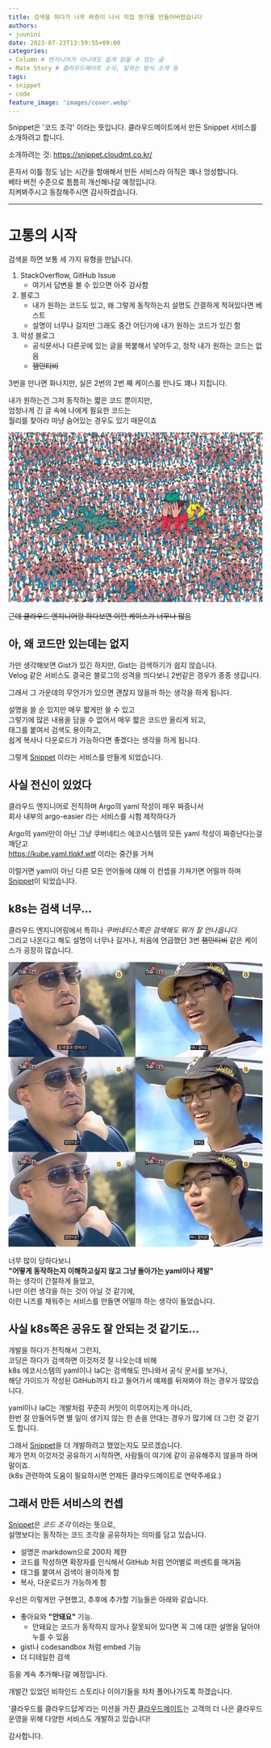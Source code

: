 ```yaml
---
title: 검색을 하다가 너무 짜증이 나서 직접 뭔가를 만들어버렸습니다
authors:
- juunini
date: 2023-07-23T13:59:55+09:00
categories:
- Column # 엔지니어가 아니여도 쉽게 읽을 수 있는 글
- Mate Story # 클라우드메이트 소식, 일하는 방식 소개 등
tags:
- snippet
- code
feature_image: 'images/cover.webp'
---
```


Snippet은 '코드 조각' 이라는 뜻입니다. 클라우드메이트에서 만든 Snippet 서비스를 소개하려고 합니다. 

소개하려는 것: https://snippet.cloudmt.co.kr/  

혼자서 이틀 정도 남는 시간을 할애해서 만든 서비스라 아직은 꽤나 엉성합니다.  
베타 버전 수준으로 틈틈히 개선해나갈 예정입니다.  
지켜봐주시고 동참해주시면 감사하겠습니다.  

---

# 고통의 시작

검색을 하면 보통 세 가지 유형을 만납니다.

1. StackOverflow, GitHub Issue
    - 여기서 답변을 볼 수 있으면 아주 감사함
2. 블로그
    - 내가 원하는 코드도 있고, 왜 그렇게 동작하는지 설명도 간결하게 적혀있다면 베스트
    - 설명이 너무나 길지만 그래도 중간 어딘가에 내가 원하는 코드가 있긴 함
3. 악성 블로그
    - 공식문서나 다른곳에 있는 글을 복붙해서 넣어두고, 정작 내가 원하는 코드는 없음
    - ~~잼민티비~~

3번을 만나면 화나지만, 실은 2번의 2번 째 케이스를 만나도 꽤나 지칩니다.  

내가 원하는건 그저 동작하는 짧은 코드 뿐이지만,  
엄청나게 긴 글 속에 나에게 필요한 코드는  
월리를 찾아라 마냥 숨어있는 경우도 있기 때문이죠

![](images/wheres_wally.webp)

~~근데 클라우드 엔지니어랑 하다보면 이런 케이스가 너무나 많음~~

## 아, 왜 코드만 있는데는 없지

가만 생각해보면 Gist가 있긴 하지만, Gist는 검색하기가 쉽지 않습니다.  
Velog 같은 서비스도 결국은 블로그의 성격을 띄다보니 2번같은 경우가 종종 생깁니다.

그래서 그 가운데의 무언가가 있으면 괜찮지 않을까 하는 생각을 하게 됩니다.  

설명을 쓸 순 있지만 매우 짧게만 쓸 수 있고  
그렇기에 많은 내용을 담을 수 없어서 매우 짧은 코드만 올리게 되고,  
태그를 붙여서 검색도 용이하고,  
쉽게 복사나 다운로드가 가능하다면 좋겠다는 생각을 하게 됩니다.  

그렇게 [Snippet] 이라는 서비스를 만들게 되었습니다.

## 사실 전신이 있었다

클라우드 엔지니어로 전직하며 Argo의 yaml 작성이 매우 짜증나서  
회사 내부의 argo-easier 라는 서비스를 시험 제작하다가  

Argo의 yaml만이 아닌 그냥 쿠버네티스 에코시스템의 모든 yaml 작성이 짜증난다는걸 깨닫고  
https://kube.yaml.tlqkf.wtf 이라는 중간을 거쳐  

이럴거면 yaml이 아닌 다른 모든 언어들에 대해 이 컨셉을 가져가면 어떨까 하며  
[Snippet]이 되었습니다.  

## k8s는 검색 너무...

클라우드 엔지니어링에서 특히나 *쿠버네티스쪽은 검색해도 뭐가 잘 안나옵니다.*  
그리고 나온다고 해도 설명이 너무나 길거나, 처음에 언급했던 3번 ~~잼민티비~~ 같은 케이스가 굉장히 많습니다.  

![](images/exist_not_exist.webp)

너무 많이 당하다보니  
**"어떻게 동작하는지 이해하고싶지 않고 그냥 돌아가는 yaml이나 제발"**  
하는 생각이 간절하게 들었고,  
나만 이런 생각을 하는 것이 아닐 것 같기에,  
이런 니즈를 채워주는 서비스를 만들면 어떨까 하는 생각이 들었습니다.  

## 사실 k8s쪽은 공유도 잘 안되는 것 같기도...

개발을 하다가 전직해서 그런지,  
코딩은 하다가 검색하면 이것저것 잘 나오는데 비해  
k8s 에코시스템의 yaml이나 IaC는 검색해도 안나와서 공식 문서를 보거나,  
해당 가이드가 작성된 GitHub까지 타고 들어가서 예제를 뒤져봐야 하는 경우가 많았습니다.  

yaml이나 IaC는 개발처럼 꾸준히 커밋이 이루어지는게 아니라,  
한번 잘 만들어두면 별 일이 생기지 않는 한 손을 안대는 경우가 많기에 더 그런 것 같기도 합니다.  

그래서 [Snippet]을 더 개발하려고 했었는지도 모르겠습니다.  
제가 먼저 이것저것 공유하기 시작하면, 사람들이 여기에 같이 공유해주지 않을까 하며 말이죠.  
(k8s 관련하여 도움이 필요하시면 언제든 클라우드메이트로 연락주세요.)

## 그래서 만든 서비스의 컨셉

[Snippet]은 *코드 조각* 이라는 뜻으로,  
설명보다는 동작하는 코드 조각을 공유하자는 의미를 담고 있습니다.  

- 설명은 markdown으로 200자 제한
- 코드를 작성하면 확장자를 인식해서 GitHub 처럼 언어별로 퍼센트를 매겨둠
- 태그를 붙여서 검색이 용이하게 함
- 복사, 다운로드가 가능하게 함

우선은 이렇게만 구현했고, 추후에 추가할 기능들은 아래와 같습니다.

- 좋아요와 **"안돼요"** 기능.
    - 안돼요는 코드가 동작하지 않거나 잘못되어 있다면 꼭 그에 대한 설명을 달아야 누를 수 있음
- gist나 codesandbox 처럼 embed 기능
- 더 디테일한 검색

등을 계속 추가해나갈 예정입니다.  

개발간 있었던 비하인드 스토리나 이야기들을 차차 풀어나가도록 하겠습니다.  


[Snippet]: https://snippet.cloudmt.co.kr/


'클라우드를 클라우드답게'라는 미션을 가진 [클라우드메이트]는 고객의 더 나은 클라우드 운영을 위해 다양한 서비스도 개발하고 있습니다! 

감사합니다.


[클라우드메이트]: https://cloudmt.co.kr/